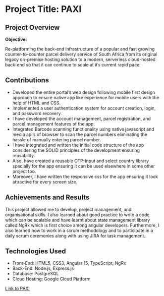 # Project Title: **PAXI**

## Project Overview

**Objective:**

Re-platforming the back-end infrastructure of a popular and fast growing counter-to-counter parcel delivery service of South Africa from its original legacy on-premise hosting solution to a modern, serverless cloud-hosted back-end so that it can continue to scale at it’s current rapid pace.

## Contributions

- Developed the entire portal’s web design following mobile first design approach to ensure native app like experience for mobile users with the help of HTML and CSS.
- Implemented a user authentication system for account creation, login, and password recovery.
- I have developed the account management, parcel registration, and parcel management features of the app.
- Integrated Barcode scanning functionality using native javascript and media api’s of browser to scan the parcel numbers eliminating the hassle of manually entering parcel number.
- I have integrated and written the initial code structure of the app considering the SOLID principles of the development ensuring reusability.
- Also, have created a reusable OTP-Input and select country library specially for the app ensuring it can be used elsewhere in some other project too.
- Moreover, I have written the responsive css for the app ensuring it look attractive for every screen size.

## Achievements and Results

This project allowed me to develop, project management, and organisational skills. I also learned about good practice to write a code which can be scalable and have learnt about state management library called NgRx which is first choice among angular developers. Furthermore, I also learned how to work in a scrum methodology and to participate in a daily scrum ceremonies along with using JIRA for task management.

## Technologies Used

- Front-End: HTML5, CSS3, Angular 15, TypeScript, NgRx
- Back-End: Node.js, Express.js
- Database: PostgreSQL
- Cloud Hosting: Google Cloud Platform

[Link to PAXI](https://www.paxi.co.za/)
